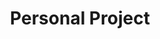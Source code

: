 ---
title: Personal Project

# Listing view
view: community/custom_showcase
flip_alt_rows: true

# Optional banner image (relative to `assets/media/` folder).
banner:
  caption: 'Image credit: [**Unsplash**](https://unsplash.com/)'
  image: 'researchpaper.jpg'
---